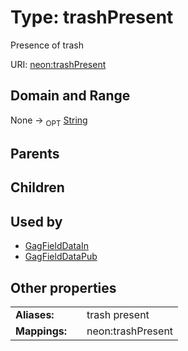 
# Type: trashPresent


Presence of trash

URI: [neon:trashPresent](https://data.neonscience.org/trashPresent)


## Domain and Range

None ->  <sub>OPT</sub> [String](types/String.md)

## Parents


## Children


## Used by

 * [GagFieldDataIn](GagFieldDataIn.md)
 * [GagFieldDataPub](GagFieldDataPub.md)

## Other properties

|  |  |  |
| --- | --- | --- |
| **Aliases:** | | trash present |
| **Mappings:** | | neon:trashPresent |

